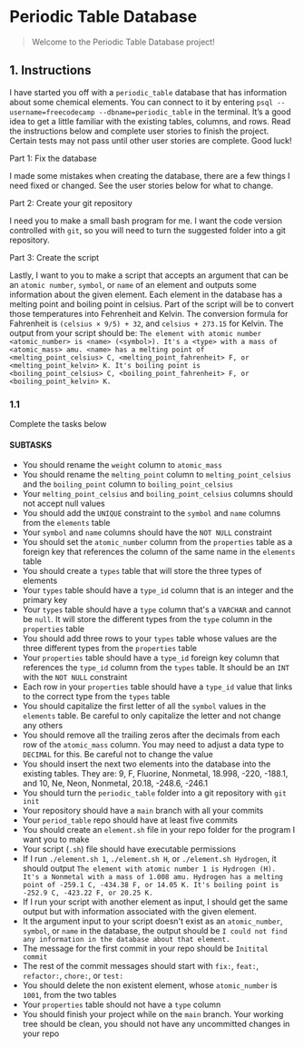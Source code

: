 # Periodic Table Database

> Welcome to the Periodic Table Database project!

## 1. Instructions

I have started you off with a `periodic_table` database that has information about some chemical elements. You can connect to it by entering `psql --username=freecodecamp --dbname=periodic_table` in the terminal. It’s a good idea to get a little familiar with the existing tables, columns, and rows. Read the instructions below and complete user stories to finish the project. Certain tests may not pass until other user stories are complete. Good luck!

Part 1: Fix the database

I made some mistakes when creating the database, there are a few things I need fixed or changed. See the user stories below for what to change.

Part 2: Create your git repository

I need you to make a small bash program for me. I want the code version controlled with `git`, so you will need to turn the suggested folder into a git repository.

Part 3: Create the script

Lastly, I want to you to make a script that accepts an argument that can be an `atomic number`, `symbol`, or `name` of an element and outputs some information about the given element. Each element in the database has a melting point and boiling point in celsius. Part of the script will be to convert those temperatures into Fehrenheit and Kelvin. The conversion formula for Fahrenheit is `(celsius × 9/5) + 32`, and `celsius + 273.15` for Kelvin. The output from your script should be: `The element with atomic number <atomic_number> is <name> (<symbol>). It's a <type> with a mass of <atomic_mass> amu. <name> has a melting point of <melting_point_celsius> C, <melting_point_fahrenheit> F, or <melting_point_kelvin> K. It's boiling point is <boiling_point_celsius> C, <boiling_point_fahrenheit> F, or <boiling_point_kelvin> K.`

### 1.1

Complete the tasks below

#### SUBTASKS

- You should rename the `weight` column to `atomic_mass`
- You should rename the `melting_point` column to `melting_point_celsius` and the `boiling_point` column to `boiling_point_celsius`
- Your `melting_point_celsius` and `boiling_point_celsius` columns should not accept null values
- You should add the `UNIQUE` constraint to the `symbol` and `name` columns from the `elements` table
- Your `symbol` and `name` columns should have the `NOT NULL` constraint
- You should set the `atomic_number` column from the `properties` table as a foreign key that references the column of the same name in the `elements` table
- You should create a `types` table that will store the three types of elements
- Your `types` table should have a `type_id` column that is an integer and the primary key
- Your `types` table should have a `type` column that's a `VARCHAR` and cannot be `null`. It will store the different types from the `type` column in the `properties` table
- You should add three rows to your `types` table whose values are the three different types from the `properties` table
- Your `properties` table should have a `type_id` foreign key column that references the `type_id` column from the `types` table. It should be an `INT` with the `NOT NULL` constraint
- Each row in your `properties` table should have a `type_id` value that links to the correct type from the `types` table
- You should capitalize the first letter of all the `symbol` values in the `elements` table. Be careful to only capitalize the letter and not change any others
- You should remove all the trailing zeros after the decimals from each row of the `atomic_mass` column. You may need to adjust a data type to `DECIMAL` for this. Be careful not to change the value
- You should insert the next two elements into the database into the existing tables. They are: 9, F, Fluorine, Nonmetal, 18.998, -220, -188.1, and 10, Ne, Neon, Nonmetal, 20.18, -248.6, -246.1
- You should turn the `periodic_table` folder into a git repository with `git init`
- Your repository should have a `main` branch with all your commits
- Your `period_table` repo should have at least five commits
- You should create an `element.sh` file in your repo folder for the program I want you to make
- Your script (`.sh`) file should have executable permissions
- If I run `./element.sh 1`, `./element.sh H`, or `./element.sh Hydrogen`, it should output `The element with atomic number 1 is Hydrogen (H). It's a Nonmetal with a mass of 1.008 amu. Hydrogen has a melting point of -259.1 C, -434.38 F, or 14.05 K. It's boiling point is -252.9 C, -423.22 F, or 20.25 K.`
- If I run your script with another element as input, I should get the same output but with information associated with the given element.
- It the argument input to your script doesn't exist as an `atomic_number`, `symbol`, or `name` in the database, the output should be `I could not find any information in the database about that element.`
- The message for the first commit in your repo should be `Initital commit`
- The rest of the commit messages should start with `fix:`, `feat:`, `refactor:`, `chore:`, or `test:`
- You should delete the non existent element, whose `atomic_number` is `1001`, from the two tables
- Your `properties` table should not have a `type` column
- You should finish your project while on the `main` branch. Your working tree should be clean, you should not have any uncommitted changes in your repo
